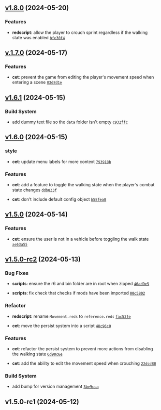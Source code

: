 ## [v1.8.0](https://github.com/Norviah/walk-by-default-2.0/compare/v.1.7.0...v1.8.0) (2024-05-20)

### Features

- **redscript**: allow the player to crouch sprint regardless if the walking state was enabled <code>[bfe30f4](https://github.com/Norviah/walk-by-default-2.0/commit/bfe30f40be41f7a447143e07102c2cdc4eb13770)</code>

## [v.1.7.0](https://github.com/Norviah/walk-by-default-2.0/compare/v1.6.1...v.1.7.0) (2024-05-17)

### Features

- **cet**: prevent the game from editing the player's movement speed when entering a scene <code>[83d8d1e](https://github.com/Norviah/walk-by-default-2.0/commit/83d8d1ea632cbed4a931c5391704501c24844b35)</code>

## [v1.6.1](https://github.com/Norviah/walk-by-default-2.0/compare/v1.6.0...v1.6.1) (2024-05-15)

### Build System

- add dummy text file so the `data` folder isn't empty <code>[c932ffc](https://github.com/Norviah/walk-by-default-2.0/commit/c932ffc978b971c73f712e96d331ed20185a8418)</code>

## [v1.6.0](https://github.com/Norviah/walk-by-default-2.0/compare/v1.5.0...v1.6.0) (2024-05-15)

### style

- **cet**: update menu labels for more context <code>[793918b](https://github.com/Norviah/walk-by-default-2.0/commit/793918be4df5e2c4b1f20f09192c6808ab2ef6fb)</code>

### Features

- **cet**: add a feature to toggle the walking state when the player's combat state changes <code>[ddb833f](https://github.com/Norviah/walk-by-default-2.0/commit/ddb833f58d7adc5069431c61ce9701d211f11d71)</code>

- **cet**: don't include default config object <code>[b58fea8](https://github.com/Norviah/walk-by-default-2.0/commit/b58fea85b8c694fdf0195429fa23977dc20af626)</code>

## [v1.5.0](https://github.com/Norviah/walk-by-default-2.0/compare/v1.5.0-rc2...v1.5.0) (2024-05-14)

### Features

- **cet**: ensure the user is not in a vehicle before toggling the walk state <code>[ae63a55](https://github.com/Norviah/walk-by-default-2.0/commit/ae63a55cd75306f9c67a518bed9370e0df8edcd8)</code>

## [v1.5.0-rc2](https://github.com/Norviah/walk-by-default-2.0/compare/v1.5.0-rc1...v1.5.0-rc2) (2024-05-13)

### Bug Fixes

- **scripts**: ensure the r6 and bin folder are in root when zipped <code>[46ad9e5](https://github.com/Norviah/walk-by-default-2.0/commit/46ad9e519af12e4de7b2df4b717c95b84b8c0119)</code>

- **scripts**: fix check that checks if mods have been imported <code>[00c5802](https://github.com/Norviah/walk-by-default-2.0/commit/00c580206923b205979d460ea01af96afd276644)</code>

### Refactor

- **redscript**: rename `Movement.reds` to `reference.reds` <code>[fac53fe](https://github.com/Norviah/walk-by-default-2.0/commit/fac53febeb00c4d6c54ad62998eef4c4c38ce45d)</code>

- **cet**: move the persist system into a script <code>[48c96c0](https://github.com/Norviah/walk-by-default-2.0/commit/48c96c0d0b3d374d8eaa5a1cf747806b36c9a9f8)</code>

### Features

- **cet**: refactor the persist system to prevent more actions from disabling the walking state <code>[6d90c6e](https://github.com/Norviah/walk-by-default-2.0/commit/6d90c6ea6f9d5f6fb30be2a7cbae19860f5ad598)</code>

- **cet**: add the ability to edit the movement speed when crouching <code>[22dcd80](https://github.com/Norviah/walk-by-default-2.0/commit/22dcd80b4be5ec5cebfd484bf9c33cdf1c4439e4)</code>

### Build System

- add bump for version management <code>[3be9cca](https://github.com/Norviah/walk-by-default-2.0/commit/3be9cca2bd04201d94193bece90b0613bb06d638)</code>

## v1.5.0-rc1 (2024-05-12)
